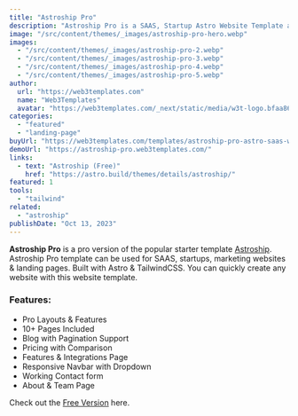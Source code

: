 ```yaml
---
title: "Astroship Pro"
description: "Astroship Pro is a SAAS, Startup Astro Website Template and Landing Page built with Astro & Tailwind CSS."
image: "/src/content/themes/_images/astroship-pro-hero.webp"
images:
  - "/src/content/themes/_images/astroship-pro-2.webp"
  - "/src/content/themes/_images/astroship-pro-3.webp"
  - "/src/content/themes/_images/astroship-pro-4.webp"
  - "/src/content/themes/_images/astroship-pro-5.webp"
author:
  url: "https://web3templates.com"
  name: "Web3Templates"
  avatar: "https://web3templates.com/_next/static/media/w3t-logo.bfaa8629.svg"
categories:
  - "featured"
  - "landing-page"
buyUrl: "https://web3templates.com/templates/astroship-pro-astro-saas-website-template"
demoUrl: "https://astroship-pro.web3templates.com/"
links:
  - text: "Astroship (Free)"
    href: "https://astro.build/themes/details/astroship/"
featured: 1
tools:
  - "tailwind"
related:
  - "astroship"
publishDate: "Oct 13, 2023"
---
```


<p>
  <strong>Astroship Pro</strong> is a pro version of the popular starter template&nbsp;<a
    href="https://astro.build/themes/details/astroship/"
    >Astroship</a
  >. Astroship Pro template can be used for SAAS, startups, marketing websites &amp; landing pages.
  Built with Astro &amp; TailwindCSS. You can quickly create any website with this website template.
</p>
<h3>Features:</h3>
<ul>
  <li>Pro Layouts &amp; Features</li>
  <li>10+ Pages Included</li>
  <li>Blog with Pagination Support</li>
  <li>Pricing with Comparison</li>
  <li>Features &amp; Integrations Page</li>
  <li>Responsive Navbar with Dropdown</li>
  <li>Working Contact form</li>
  <li>About &amp; Team Page</li>
</ul>
<p>
  Check out the&nbsp;<a href="https://astro.build/themes/details/astroship/">Free Version</a
  >&nbsp;here.
</p>

